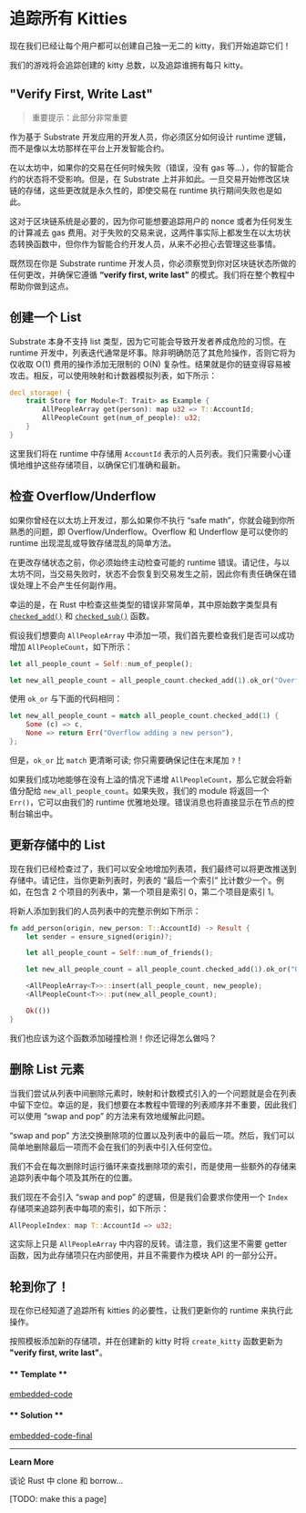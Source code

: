 # 追踪所有 Kitties

现在我们已经让每个用户都可以创建自己独一无二的 kitty，我们开始追踪它们！

我们的游戏将会追踪创建的 kitty 总数，以及追踪谁拥有每只 kitty。

## "Verify First, Write Last"

> 重要提示：此部分非常重要

作为基于 Substrate 开发应用的开发人员，你必须区分如何设计 runtime 逻辑，而不是像以太坊那样在平台上开发智能合约。

在以太坊中，如果你的交易在任何时候失败（错误，没有 gas 等...），你的智能合约的状态将不受影响。但是，在 Substrate 上并非如此。一旦交易开始修改区块链的存储，这些更改就是永久性的，即使交易在 runtime 执行期间失败也是如此。

这对于区块链系统是必要的，因为你可能想要追踪用户的 nonce 或者为任何发生的计算减去 gas 费用。对于失败的交易来说，这两件事实际上都发生在以太坊状态转换函数中，但你作为智能合约开发人员，从来不必担心去管理这些事情。

既然现在你是 Substrate runtime 开发人员，你必须察觉到你对区块链状态所做的任何更改，并确保它遵循 **“verify first, write last”** 的模式。我们将在整个教程中帮助你做到这点。

## 创建一个 List

Substrate 本身不支持 list 类型，因为它可能会导致开发者养成危险的习惯。在 runtime 开发中，列表迭代通常是坏事。除非明确防范了其危险操作，否则它将为仅收取 O(1) 费用的操作添加无限制的 O(N) 复杂性。结果就是你的链变得容易被攻击。相反，可以使用映射和计数器模拟列表，如下所示：

```rust
decl_storage! {
    trait Store for Module<T: Trait> as Example {
        AllPeopleArray get(person): map u32 => T::AccountId;
        AllPeopleCount get(num_of_people): u32;
    }
}
```

这里我们将在 runtime 中存储用 `AccountId` 表示的人员列表。我们只需要小心谨慎地维护这些存储项目，以确保它们准确和最新。

## 检查 Overflow/Underflow

如果你曾经在以太坊上开发过，那么如果你不执行 “safe math”，你就会碰到你所熟悉的问题，即 Overflow/Underflow。Overflow 和 Underflow 是可以使你的 runtime 出现混乱或导致存储混乱的简单方法。

在更改存储状态之前，你必须始终主动检查可能的 runtime 错误。请记住，与以太坊不同，当交易失败时，状态不会恢复到交易发生之前，因此你有责任确保在错误处理上不会产生任何副作用。

幸运的是，在 Rust 中检查这些类型的错误非常简单，其中原始数字类型具有 [`checked_add()`](https://doc.rust-lang.org/std/primitive.u32.html#method.checked_add) 和 [`checked_sub()`](https://doc.rust-lang.org/std/primitive.u32.html#method.checked_sub) 函数。

假设我们想要向 `AllPeopleArray` 中添加一项，我们首先要检查我们是否可以成功增加 `AllPeopleCount`，如下所示：

```rust
let all_people_count = Self::num_of_people();

let new_all_people_count = all_people_count.checked_add(1).ok_or("Overflow adding a new person")?;
```

使用 `ok_or` 与下面的代码相同：

```rust
let new_all_people_count = match all_people_count.checked_add(1) {
    Some (c) => c,
    None => return Err("Overflow adding a new person"),
};
```

但是，`ok_or` 比 `match` 更清晰可读; 你只需要确保记住在末尾加 `?`！

如果我们成功地能够在没有上溢的情况下递增 `AllPeopleCount`，那么它就会将新值分配给 `new_all_people_count`。如果失败，我们的 module 将返回一个 `Err()`，它可以由我们的 runtime 优雅地处理。错误消息也将直接显示在节点的控制台输出中。

## 更新存储中的 List

现在我们已经检查过了，我们可以安全地增加列表项，我们最终可以将更改推送到存储中。请记住，当你更新列表时，列表的 “最后一个索引” 比计数少一个。例如，在包含 2 个项目的列表中，第一个项目是索引 0，第二个项目是索引 1。

将新人添加到我们的人员列表中的完整示例如下所示：

```rust
fn add_person(origin, new_person: T::AccountId) -> Result {
    let sender = ensure_signed(origin)?;

    let all_people_count = Self::num_of_friends();

    let new_all_people_count = all_people_count.checked_add(1).ok_or("Overflow adding a new person")?;

    <AllPeopleArray<T>>::insert(all_people_count, new_people);
    <AllPeopleCount<T>>::put(new_all_people_count);

    Ok(())
}
```

我们也应该为这个函数添加碰撞检测！你还记得怎么做吗？

## 删除 List 元素

当我们尝试从列表中间删除元素时，映射和计数模式引入的一个问题就是会在列表中留下空位。幸运的是，我们想要在本教程中管理的列表顺序并不重要，因此我们可以使用 “swap and pop” 的方法来有效地缓解此问题。

“swap and pop” 方法交换删除项的位置以及列表中的最后一项。然后，我们可以简单地删除最后一项而不会在我们的列表中引入任何空位。

我们不会在每次删除时运行循环来查找删除项的索引，而是使用一些额外的存储来追踪列表中每个项及其所在的位置。

我们现在不会引入 “swap and pop” 的逻辑，但是我们会要求你使用一个 `Index` 存储项来追踪列表中每项的索引，如下所示：

```rust
AllPeopleIndex: map T::AccountId => u32;
```

这实际上只是 `AllPeopleArray` 中内容的反转。请注意，我们这里不需要 getter 函数，因为此存储项只在内部使用，并且不需要作为模块 API 的一部分公开。

## 轮到你了！

现在你已经知道了追踪所有 kitties 的必要性，让我们更新你的 runtime 来执行此操作。

按照模板添加新的存储项，并在创建新的 kitty 时将 `create_kitty` 函数更新为 **"verify first, write last"**。

<!-- tabs:start -->

#### ** Template **

[embedded-code](../../2/assets/2.3-template.rs ':include :type=code embed-template')

#### ** Solution **

[embedded-code-final](../../2/assets/2.3-finished-code.rs ':include :type=code embed-final')

<!-- tabs:end -->

---

**Learn More**

谈论 Rust 中 clone 和 borrow...

[TODO: make this a page]

